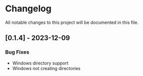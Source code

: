 # Changelog

All notable changes to this project will be documented in this file.

<!-- generated by git-cliff -->
<!-- generated by git-cliff -->
<!-- generated by git-cliff -->
<!-- generated by git-cliff -->
<!-- generated by git-cliff -->
## [0.1.4] - 2023-12-09

### Bug Fixes

- Windows directory support
- Windows not creating directories

<!-- generated by git-cliff -->
<!-- generated by git-cliff -->
